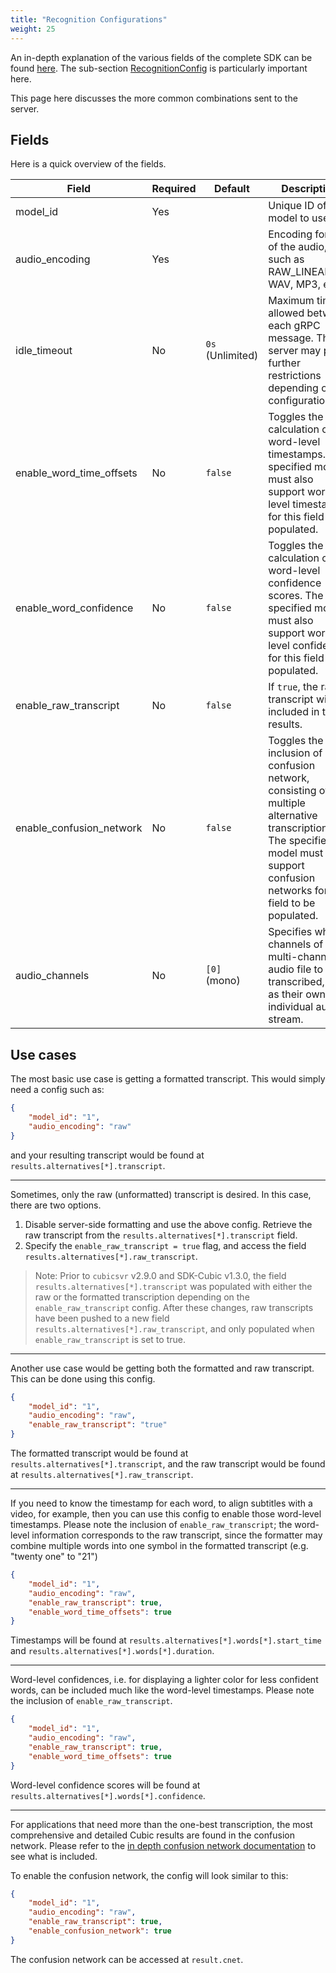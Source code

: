 ```yaml
---
title: "Recognition Configurations"
weight: 25
---
```


An in-depth explanation of the various fields of the complete SDK can be found [here](../../protobuf/autogen-doc-cubic-proto/).  The sub-section [RecognitionConfig](../../protobuf/autogen-doc-cubic-proto/#message-recognitionconfig) is particularly important here.

This page here discusses the more common combinations sent to the server.

## Fields

Here is a quick overview of the fields.

| Field | Required | Default | Description |
| ----- | -------- | ------- | ----------- |
| model_id | Yes | | Unique ID of the model to use. |
| audio_encoding | Yes | | Encoding format of the audio, such as RAW_LINEAR_16, WAV, MP3, etc. |
| idle_timeout | No | `0s` (Unlimited) | Maximum time allowed between each gRPC message. The server may place further restrictions depending on its configuration. |
| enable_word_time_offsets | No | `false` | Toggles the calculation of word-level timestamps.  The specified model must also support word-level timestamps for this field to be populated. |
| enable_word_confidence | No | `false` | Toggles the calculation of word-level confidence scores. The specified model must also support word-level confidence for this field to be populated.|
| enable_raw_transcript | No | `false` | If `true`, the raw transcript will be included in the results. |
| enable_confusion_network | No | `false` | Toggles the inclusion of a confusion network, consisting of multiple alternative transcriptions.  The specified model must also support confusion networks for this field to be populated. |
| audio_channels | No | `[0]` (mono) | Specifies which channels of a multi-channel audio file to be transcribed, each as their own individual audio stream. |

## Use cases

The most basic use case is getting a formatted transcript.  This would simply need a config such as:

```json
{
    "model_id": "1",
    "audio_encoding": "raw"
}
```

and your resulting transcript would be found at `results.alternatives[*].transcript`.

------

Sometimes, only the raw (unformatted) transcript is desired.  In this case, there are two options.  

1. Disable server-side formatting and use the above config.  Retrieve the raw transcript from the `results.alternatives[*].transcript` field.
2. Specify the `enable_raw_transcript = true` flag, and access the field `results.alternatives[*].raw_transcript`.

> Note: Prior to `cubicsvr` v2.9.0 and SDK-Cubic v1.3.0, the field `results.alternatives[*].transcript` was populated with either the raw or the formatted transcription depending on the `enable_raw_transcript` config.  After these changes, raw transcripts have been pushed to a new field `results.alternatives[*].raw_transcript`, and only populated when `enable_raw_transcript` is set to true.

------

Another use case would be getting both the formatted and raw transcript.  This can be done using this config.

```json
{
    "model_id": "1",
    "audio_encoding": "raw",
    "enable_raw_transcript": "true"
}
```

The formatted transcript would be found at `results.alternatives[*].transcript`, and the raw transcript would be found at `results.alternatives[*].raw_transcript`.

------

If you need to know the timestamp for each word, to align subtitles with a video, for example, then you can use this config to enable those word-level timestamps.  Please note the inclusion of `enable_raw_transcript`; the word-level information corresponds to the raw transcript, since the formatter may combine multiple words into one symbol in the formatted transcript (e.g. "twenty one" to "21")

```json
{
    "model_id": "1",
    "audio_encoding": "raw",
    "enable_raw_transcript": true,
    "enable_word_time_offsets": true
}
```

Timestamps will be found at `results.alternatives[*].words[*].start_time` and `results.alternatives[*].words[*].duration`.

------

Word-level confidences, i.e. for displaying a lighter color for less confident words, can be included much like the word-level timestamps.  Please note the inclusion of `enable_raw_transcript`.

```json
{
    "model_id": "1",
    "audio_encoding": "raw",
    "enable_raw_transcript": true,
    "enable_word_time_offsets": true
}
```

Word-level confidence scores will be found at `results.alternatives[*].words[*].confidence`.
 
------

For applications that need more than the one-best transcription, the most comprehensive and detailed Cubic results are found in the confusion network.  Please refer to the [in depth confusion network documentation](../../protobuf/autogen-doc-cubic-proto/#message-recognitionconfusionnetwork) to see what is included.

To enable the confusion network, the config will look similar to this:

```json
{
    "model_id": "1",
    "audio_encoding": "raw",
    "enable_raw_transcript": true,
    "enable_confusion_network": true
}
```

The confusion network can be accessed at `result.cnet`.
